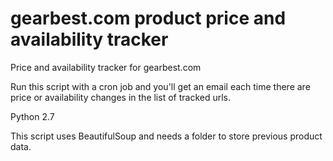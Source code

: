 # gearbest.com product price and availability tracker
Price and availability tracker for gearbest.com

Run this script with a cron job and you'll get an email each time there are price or availability changes in the list of tracked urls.

Python 2.7

This script uses BeautifulSoup and needs a folder to store previous product data.
